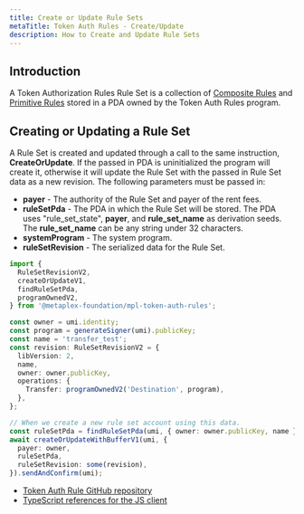 ```yaml
---
title: Create or Update Rule Sets
metaTitle: Token Auth Rules - Create/Update
description: How to Create and Update Rule Sets
---
```


## Introduction

A Token Authorization Rules Rule Set is a collection of [Composite Rules](/token-auth-rules/composite-rules) and [Primitive Rules](/token-auth-rules/primitive-rules) stored in a PDA owned by the Token Auth Rules program.

## Creating or Updating a Rule Set

A Rule Set is created and updated through a call to the same instruction, **CreateOrUpdate**. If the passed in PDA is uninitialized the program will create it, otherwise it will update the Rule Set with the passed in Rule Set data as a new revision. The following parameters must be passed in:

- **payer** - The authority of the Rule Set and payer of the rent fees.
- **ruleSetPda** - The PDA in which the Rule Set will be stored. The PDA uses "rule_set_state", **payer**, and **rule_set_name** as derivation seeds. The **rule_set_name** can be any string under 32 characters.
- **systemProgram** - The system program.
- **ruleSetRevision** - The serialized data for the Rule Set.

```ts
import {
  RuleSetRevisionV2,
  createOrUpdateV1,
  findRuleSetPda,
  programOwnedV2,
} from '@metaplex-foundation/mpl-token-auth-rules';

const owner = umi.identity;
const program = generateSigner(umi).publicKey;
const name = 'transfer_test';
const revision: RuleSetRevisionV2 = {
  libVersion: 2,
  name,
  owner: owner.publicKey,
  operations: {
    Transfer: programOwnedV2('Destination', program),
  },
};

// When we create a new rule set account using this data.
const ruleSetPda = findRuleSetPda(umi, { owner: owner.publicKey, name });
await createOrUpdateWithBufferV1(umi, {
  payer: owner,
  ruleSetPda,
  ruleSetRevision: some(revision),
}).sendAndConfirm(umi);
```

- [Token Auth Rule GitHub repository](https://github.com/metaplex-foundation/mpl-token-auth-rules)
- [TypeScript references for the JS client](https://mpl-token-auth-rules-js-docs.vercel.app/)
